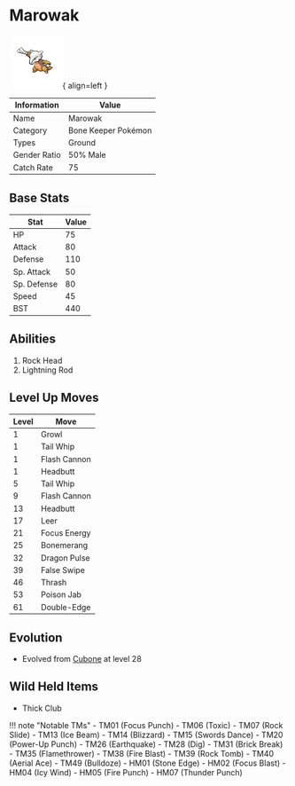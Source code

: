 # Marowak

![Marowak](../images/pokemon/105.png){ align=left }

| Information | Value |
|------------|--------|
| Name | Marowak |
| Category | Bone Keeper Pokémon |
| Types | Ground |
| Gender Ratio | 50% Male |
| Catch Rate | 75 |

## Base Stats

| Stat | Value |
|------|-------|
| HP | 75 |
| Attack | 80 |
| Defense | 110 |
| Sp. Attack | 50 |
| Sp. Defense | 80 |
| Speed | 45 |
| BST | 440 |

## Abilities
1. Rock Head
2. Lightning Rod

## Level Up Moves
| Level | Move |
|-------|------|
| 1 | Growl |
| 1 | Tail Whip |
| 1 | Flash Cannon |
| 1 | Headbutt |
| 5 | Tail Whip |
| 9 | Flash Cannon |
| 13 | Headbutt |
| 17 | Leer |
| 21 | Focus Energy |
| 25 | Bonemerang |
| 32 | Dragon Pulse |
| 39 | False Swipe |
| 46 | Thrash |
| 53 | Poison Jab |
| 61 | Double-Edge |

## Evolution
- Evolved from [Cubone](104-cubone.md) at level 28

## Wild Held Items
- Thick Club

!!! note "Notable TMs"
    - TM01 (Focus Punch)
    - TM06 (Toxic)
    - TM07 (Rock Slide)
    - TM13 (Ice Beam)
    - TM14 (Blizzard)
    - TM15 (Swords Dance)
    - TM20 (Power-Up Punch)
    - TM26 (Earthquake)
    - TM28 (Dig)
    - TM31 (Brick Break)
    - TM35 (Flamethrower)
    - TM38 (Fire Blast)
    - TM39 (Rock Tomb)
    - TM40 (Aerial Ace)
    - TM49 (Bulldoze)
    - HM01 (Stone Edge)
    - HM02 (Focus Blast)
    - HM04 (Icy Wind)
    - HM05 (Fire Punch)
    - HM07 (Thunder Punch)
